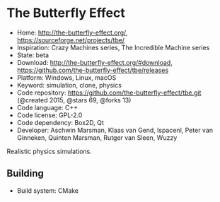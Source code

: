 # The Butterfly Effect

- Home: http://the-butterfly-effect.org/, https://sourceforge.net/projects/tbe/
- Inspiration: Crazy Machines series, The Incredible Machine series
- State: beta
- Download: http://the-butterfly-effect.org/#download, https://github.com/the-butterfly-effect/tbe/releases
- Platform: Windows, Linux, macOS
- Keyword: simulation, clone, physics
- Code repository: https://github.com/the-butterfly-effect/tbe.git (@created 2015, @stars 69, @forks 13)
- Code language: C++
- Code license: GPL-2.0
- Code dependency: Box2D, Qt
- Developer: Aschwin Marsman, Klaas van Gend, lspacenl, Peter van Ginneken, Quinten Marsman, Rutger van Sleen, Wuzzy

Realistic physics simulations.

## Building

- Build system: CMake
